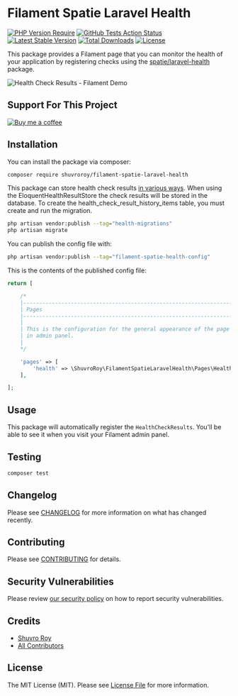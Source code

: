 # Filament Spatie Laravel Health

[![PHP Version Require](http://poser.pugx.org/shuvroroy/filament-spatie-laravel-health/require/php)](https://packagist.org/packages/shuvroroy/filament-spatie-laravel-health)
[![GitHub Tests Action Status](https://img.shields.io/github/actions/workflow/status/shuvroroy/filament-spatie-laravel-health/run-tests.yml?branch=main&label=tests)](https://github.com/shuvroroy/filament-spatie-laravel-health/actions?query=workflow%3Arun-tests+branch%3Amain)
[![Latest Stable Version](http://poser.pugx.org/shuvroroy/filament-spatie-laravel-health/v)](https://packagist.org/packages/shuvroroy/filament-spatie-laravel-health)
[![Total Downloads](http://poser.pugx.org/shuvroroy/filament-spatie-laravel-health/downloads)](https://packagist.org/packages/shuvroroy/filament-spatie-laravel-health)
[![License](http://poser.pugx.org/shuvroroy/filament-spatie-laravel-health/license)](https://packagist.org/packages/shuvroroy/filament-spatie-laravel-health)

This package provides a Filament page that you can monitor the health of your application by registering checks using the [spatie/laravel-health](https://spatie.be/docs/laravel-health/v1/introduction) package.

![Health Check Results - Filament Demo](https://user-images.githubusercontent.com/21066418/147746698-8a21ab58-1771-4525-9595-0bbcedc6a325.png)

## Support For This Project
[![Buy me a coffee](https://img.shields.io/badge/Buy%20me%20a%20coffee-Donate-yellow?style=for-the-badge&logo=buymeacoffee)](https://www.buymeacoffee.com/shuvroroy)

## Installation

You can install the package via composer:

```bash
composer require shuvroroy/filament-spatie-laravel-health
```

This package can store health check results [in various ways](https://spatie.be/docs/laravel-health/v1/storing-results/general). When using the EloquentHealthResultStore the check results will be stored in the database. To create the health_check_result_history_items table, you must create and run the migration.

```bash
php artisan vendor:publish --tag="health-migrations"
php artisan migrate
```

You can publish the config file with:

```bash
php artisan vendor:publish --tag="filament-spatie-health-config"
```

This is the contents of the published config file:

```php
return [

    /*
    |--------------------------------------------------------------------------
    | Pages
    |--------------------------------------------------------------------------
    |
    | This is the configuration for the general appearance of the page
    | in admin panel.
    |
    */

    'pages' => [
        'health' => \ShuvroRoy\FilamentSpatieLaravelHealth\Pages\HealthCheckResults::class
    ],

];
```

## Usage

This package will automatically register the `HealthCheckResults`. You'll be able to see it when you visit your Filament admin panel.

## Testing

```bash
composer test
```

## Changelog

Please see [CHANGELOG](CHANGELOG.md) for more information on what has changed recently.

## Contributing

Please see [CONTRIBUTING](.github/CONTRIBUTING.md) for details.

## Security Vulnerabilities

Please review [our security policy](../../security/policy) on how to report security vulnerabilities.

## Credits

- [Shuvro Roy](https://github.com/shuvroroy)
- [All Contributors](../../contributors)

## License

The MIT License (MIT). Please see [License File](LICENSE.md) for more information.
